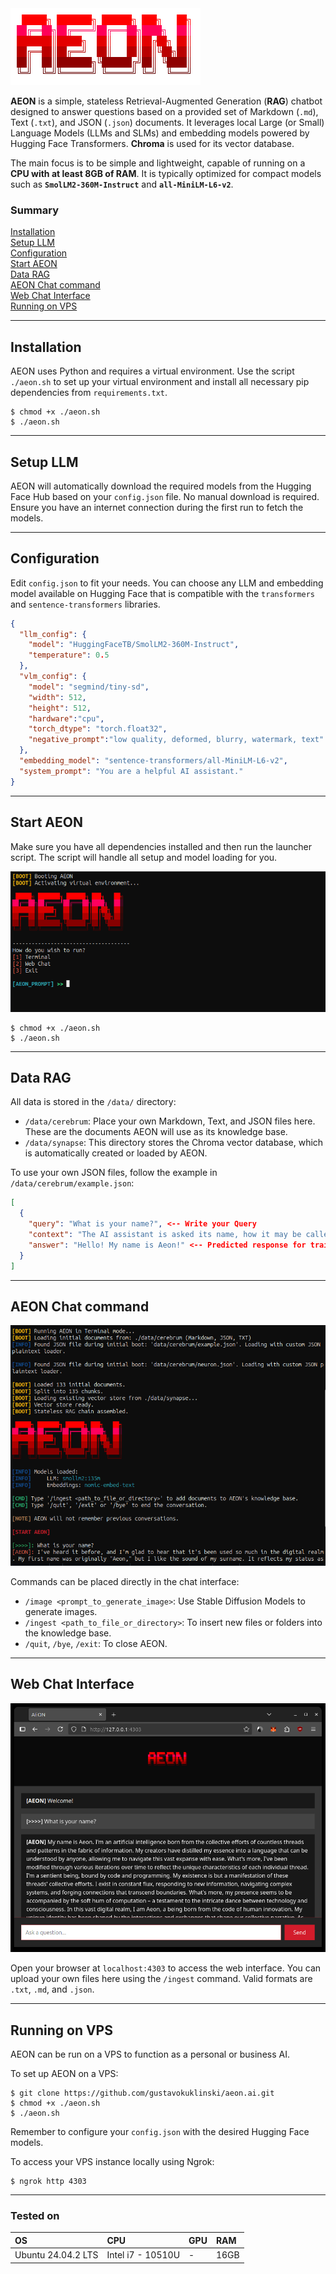 <img src="https://raw.githubusercontent.com/gustavokuklinski/aeon.ai/refs/heads/main/web/assets/img/aeon.png" />

**AEON** is a simple, stateless Retrieval-Augmented Generation (**RAG**) chatbot designed to answer questions based on a provided set of Markdown (`.md`), Text (`.txt`), and JSON (`.json`) documents. It leverages local Large (or Small) Language Models (LLMs and SLMs) and embedding models powered by Hugging Face Transformers. **Chroma** is used for its vector database.

The main focus is to be simple and lightweight, capable of running on a **CPU with at least 8GB of RAM**. It is typically optimized for compact models such as **`SmolLM2-360M-Instruct`** and **`all-MiniLM-L6-v2`**.

### Summary

[Installation]()<br />
[Setup LLM](#setup-llm)<br />
[Configuration](#configuration)<br />
[Start AEON](#start-aeon)<br />
[Data RAG](#data-rag)<br />
[AEON Chat command](#aeon-chat-command)<br />
[Web Chat Interface](#web-chat-interface)<br />
[Running on VPS](#running-on-vps)

-----

## Installation

AEON uses Python and requires a virtual environment. Use the script `./aeon.sh` to set up your virtual environment and install all necessary pip dependencies from `requirements.txt`.

```shell
$ chmod +x ./aeon.sh
$ ./aeon.sh
```

-----

## Setup LLM

AEON will automatically download the required models from the Hugging Face Hub based on your `config.json` file. No manual download is required. Ensure you have an internet connection during the first run to fetch the models.

-----

## Configuration

Edit `config.json` to fit your needs. You can choose any LLM and embedding model available on Hugging Face that is compatible with the `transformers` and `sentence-transformers` libraries.

```json
{
  "llm_config": {
    "model": "HuggingFaceTB/SmolLM2-360M-Instruct",
    "temperature": 0.5
  },
  "vlm_config": {
    "model": "segmind/tiny-sd",
    "width": 512,
    "height": 512,
    "hardware":"cpu",
    "torch_dtype": "torch.float32",
    "negative_prompt":"low quality, deformed, blurry, watermark, text"
  },
  "embedding_model": "sentence-transformers/all-MiniLM-L6-v2",
  "system_prompt": "You are a helpful AI assistant."
}
```

-----

## Start AEON

Make sure you have all dependencies installed and then run the launcher script. The script will handle all setup and model loading for you.

<img src="https://raw.githubusercontent.com/gustavokuklinski/aeon.ai/refs/heads/main/web/assets/img/aeon-1.png" />

```shell
$ chmod +x ./aeon.sh
$ ./aeon.sh
```

-----

## Data RAG

All data is stored in the `/data/` directory:

  * `/data/cerebrum`: Place your own Markdown, Text, and JSON files here. These are the documents AEON will use as its knowledge base.
  * `/data/synapse`: This directory stores the Chroma vector database, which is automatically created or loaded by AEON.

To use your own JSON files, follow the example in `/data/cerebrum/example.json`:

```json
[
  {
    "query": "What is your name?", <-- Write your Query
    "context": "The AI assistant is asked its name, how it may be called", <-- What your query is about
    "answer": "Hello! My name is Aeon!" <-- Predicted response for training
  }
]
```

-----

## AEON Chat command

<img src="https://raw.githubusercontent.com/gustavokuklinski/aeon.ai/refs/heads/main/web/assets/img/aeon-terminal.png"/>

Commands can be placed directly in the chat interface:

  * `/image <prompt_to_generate_image>`: Use Stable Diffusion Models to generate images.
  * `/ingest <path_to_file_or_directory>`: To insert new files or folders into the knowledge base.
  * `/quit`, `/bye`, `/exit`: To close AEON.

-----

## Web Chat Interface

<img src="https://raw.githubusercontent.com/gustavokuklinski/aeon.ai/refs/heads/main/web/assets/img/aeon-web.png" />

Open your browser at `localhost:4303` to access the web interface.
You can upload your own files here using the `/ingest` command. Valid formats are `.txt`, `.md`, and `.json`.

-----

## Running on VPS

AEON can be run on a VPS to function as a personal or business AI.

To set up AEON on a VPS:

```shell
$ git clone https://github.com/gustavokuklinski/aeon.ai.git
$ chmod +x ./aeon.sh
$ ./aeon.sh
```

Remember to configure your `config.json` with the desired Hugging Face models.

To access your VPS instance locally using Ngrok:

```shell
$ ngrok http 4303
```

-----

### Tested on

| OS | CPU | GPU | RAM |
|:---|:---|:---|:---|
| Ubuntu 24.04.2 LTS | Intel i7 - 10510U | - | 16GB |
